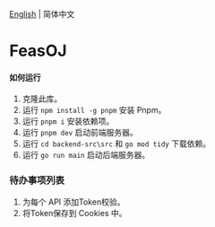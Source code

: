 [English](README.md) | 简体中文
# FeasOJ

#### 如何运行

1. 克隆此库。
2. 运行 `npm install -g pnpm` 安装 Pnpm。
3. 运行 `pnpm i` 安装依赖项。
4. 运行 `pnpm dev` 启动前端服务器。
5. 运行 `cd backend-src\src` 和 `go mod tidy` 下载依赖。
6. 运行 `go run main` 启动后端服务器。

### 待办事项列表

1. 为每个 API 添加Token校验。
2. 将Token保存到 Cookies 中。